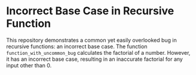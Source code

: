 # Incorrect Base Case in Recursive Function

This repository demonstrates a common yet easily overlooked bug in recursive functions: an incorrect base case. The function `function_with_uncommon_bug` calculates the factorial of a number. However, it has an incorrect base case, resulting in an inaccurate factorial for any input other than 0.